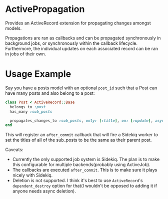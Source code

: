 # ActivePropagation

Provides an ActiveRecord extension for propagating changes amongst models. 

Propagations are ran as callbacks and can be propagated synchronously in background jobs, or synchronously within the callback lifecycle. Furthermore, the individual updates on each associated record can be ran in jobs of their own.

# Usage Example

Say you have a posts model with an optional `post_id` such that a Post can have many posts and also belong to a post:

```ruby
class Post < ActiveRecord::Base
  belongs_to :post
  has_many :sub_posts

  propagates_changes_to :sub_posts, only: [:title], on: [:update], async: true
end
```

This will register an `after_commit` callback that will fire a Sidekiq worker to set the titles of all of the sub_posts to be the same as their parent post.

Caveats:
- Currently the only supported job system is Sidekiq. The plan is to make this configurable for multiple backends(probably using ActiveJob).
- The callbacks are executed `after_commit`. This is to make sure it plays nicely with Sidekiq.
- Deletion is not supported. I think it's best to use `ActiveRecord`'s `dependent_destroy` option for that(I wouldn't be opposed to adding it if anyone needs async deletion).
